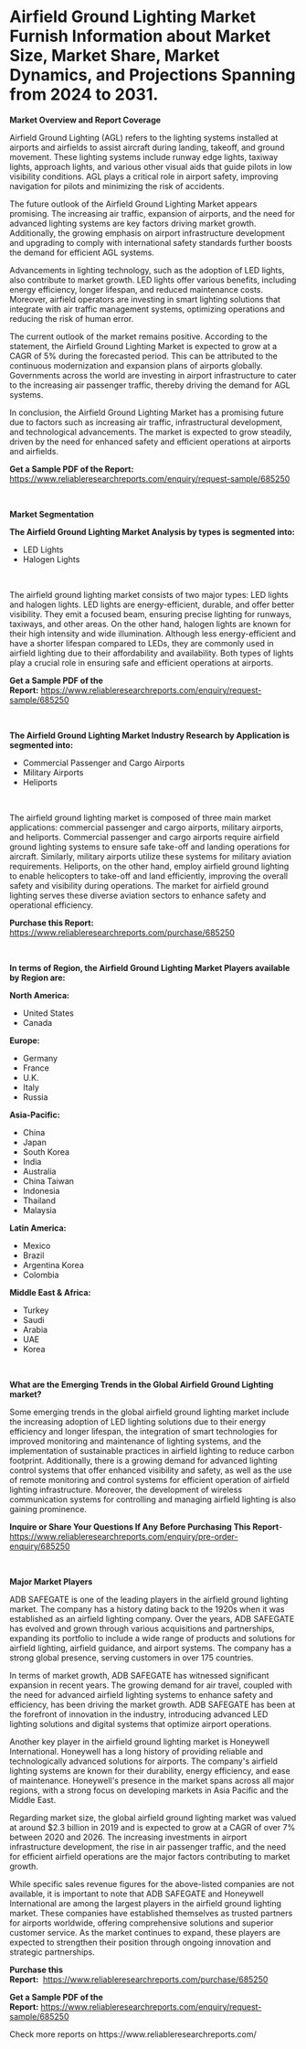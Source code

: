 <p><h1>Airfield Ground Lighting Market Furnish Information about Market Size, Market Share, Market Dynamics, and Projections Spanning from 2024 to 2031.</h1></p><p><strong>Market Overview and Report Coverage</strong></p>
<p><p>Airfield Ground Lighting (AGL) refers to the lighting systems installed at airports and airfields to assist aircraft during landing, takeoff, and ground movement. These lighting systems include runway edge lights, taxiway lights, approach lights, and various other visual aids that guide pilots in low visibility conditions. AGL plays a critical role in airport safety, improving navigation for pilots and minimizing the risk of accidents.</p><p>The future outlook of the Airfield Ground Lighting Market appears promising. The increasing air traffic, expansion of airports, and the need for advanced lighting systems are key factors driving market growth. Additionally, the growing emphasis on airport infrastructure development and upgrading to comply with international safety standards further boosts the demand for efficient AGL systems.</p><p>Advancements in lighting technology, such as the adoption of LED lights, also contribute to market growth. LED lights offer various benefits, including energy efficiency, longer lifespan, and reduced maintenance costs. Moreover, airfield operators are investing in smart lighting solutions that integrate with air traffic management systems, optimizing operations and reducing the risk of human error.</p><p>The current outlook of the market remains positive. According to the statement, the Airfield Ground Lighting Market is expected to grow at a CAGR of 5% during the forecasted period. This can be attributed to the continuous modernization and expansion plans of airports globally. Governments across the world are investing in airport infrastructure to cater to the increasing air passenger traffic, thereby driving the demand for AGL systems.</p><p>In conclusion, the Airfield Ground Lighting Market has a promising future due to factors such as increasing air traffic, infrastructural development, and technological advancements. The market is expected to grow steadily, driven by the need for enhanced safety and efficient operations at airports and airfields.</p></p>
<p><strong>Get a Sample PDF of the Report:</strong> <a href="https://www.reliableresearchreports.com/enquiry/request-sample/685250">https://www.reliableresearchreports.com/enquiry/request-sample/685250</a></p>
<p>&nbsp;</p>
<p><strong>Market Segmentation</strong></p>
<p><strong>The Airfield Ground Lighting Market Analysis by types is segmented into:</strong></p>
<p><ul><li>LED Lights</li><li>Halogen Lights</li></ul></p>
<p>&nbsp;</p>
<p><p>The airfield ground lighting market consists of two major types: LED lights and halogen lights. LED lights are energy-efficient, durable, and offer better visibility. They emit a focused beam, ensuring precise lighting for runways, taxiways, and other areas. On the other hand, halogen lights are known for their high intensity and wide illumination. Although less energy-efficient and have a shorter lifespan compared to LEDs, they are commonly used in airfield lighting due to their affordability and availability. Both types of lights play a crucial role in ensuring safe and efficient operations at airports.</p></p>
<p><strong>Get a Sample PDF of the Report:</strong>&nbsp;<a href="https://www.reliableresearchreports.com/enquiry/request-sample/685250">https://www.reliableresearchreports.com/enquiry/request-sample/685250</a></p>
<p>&nbsp;</p>
<p><strong>The Airfield Ground Lighting Market Industry Research by Application is segmented into:</strong></p>
<p><ul><li>Commercial Passenger and Cargo Airports</li><li>Military Airports</li><li>Heliports</li></ul></p>
<p>&nbsp;</p>
<p><p>The airfield ground lighting market is composed of three main market applications: commercial passenger and cargo airports, military airports, and heliports. Commercial passenger and cargo airports require airfield ground lighting systems to ensure safe take-off and landing operations for aircraft. Similarly, military airports utilize these systems for military aviation requirements. Heliports, on the other hand, employ airfield ground lighting to enable helicopters to take-off and land efficiently, improving the overall safety and visibility during operations. The market for airfield ground lighting serves these diverse aviation sectors to enhance safety and operational efficiency.</p></p>
<p><strong>Purchase this Report:</strong>&nbsp; <a href="https://www.reliableresearchreports.com/purchase/685250">https://www.reliableresearchreports.com/purchase/685250</a></p>
<p>&nbsp;</p>
<p><strong>In terms of Region, the Airfield Ground Lighting Market Players available by Region are:</strong></p>
<p>
    <p> <strong> North America: </strong>
        <ul>
            <li>United States</li>
            <li>Canada</li>
        </ul>
        </p> 
    <p> <strong> Europe: </strong>
        <ul>
            <li>Germany</li>
            <li>France</li>
            <li>U.K.</li>
            <li>Italy</li>
            <li>Russia</li>
        </ul>
        </p> 
    <p> <strong> Asia-Pacific: </strong>
        <ul>
            <li>China</li>
            <li>Japan</li>
            <li>South Korea</li>
            <li>India</li>
            <li>Australia</li>
            <li>China Taiwan</li>
            <li>Indonesia</li>
            <li>Thailand</li>
            <li>Malaysia</li>
        </ul>
        </p> 
    <p> <strong> Latin America: </strong>
        <ul>
            <li>Mexico</li>
            <li>Brazil</li>
            <li>Argentina Korea</li>
            <li>Colombia</li>
        </ul>
        </p> 
    <p> <strong> Middle East & Africa: </strong>
        <ul>
            <li>Turkey</li>
            <li>Saudi</li>
            <li>Arabia</li>
            <li>UAE</li>
            <li>Korea</li>
        </ul>
    </p>
    </p>
<p>&nbsp;</p>
<p><strong>What are the Emerging Trends in the Global Airfield Ground Lighting market?</strong></p>
<p><p>Some emerging trends in the global airfield ground lighting market include the increasing adoption of LED lighting solutions due to their energy efficiency and longer lifespan, the integration of smart technologies for improved monitoring and maintenance of lighting systems, and the implementation of sustainable practices in airfield lighting to reduce carbon footprint. Additionally, there is a growing demand for advanced lighting control systems that offer enhanced visibility and safety, as well as the use of remote monitoring and control systems for efficient operation of airfield lighting infrastructure. Moreover, the development of wireless communication systems for controlling and managing airfield lighting is also gaining prominence.</p></p>
<p><strong>Inquire or Share Your Questions If Any Before Purchasing This Report</strong>- <a href="https://www.reliableresearchreports.com/enquiry/pre-order-enquiry/685250">https://www.reliableresearchreports.com/enquiry/pre-order-enquiry/685250</a></p>
<p>&nbsp;</p>
<p><strong>Major Market Players</strong></p>
<p><p>ADB SAFEGATE is one of the leading players in the airfield ground lighting market. The company has a history dating back to the 1920s when it was established as an airfield lighting company. Over the years, ADB SAFEGATE has evolved and grown through various acquisitions and partnerships, expanding its portfolio to include a wide range of products and solutions for airfield lighting, airfield guidance, and airport systems. The company has a strong global presence, serving customers in over 175 countries.</p><p>In terms of market growth, ADB SAFEGATE has witnessed significant expansion in recent years. The growing demand for air travel, coupled with the need for advanced airfield lighting systems to enhance safety and efficiency, has been driving the market growth. ADB SAFEGATE has been at the forefront of innovation in the industry, introducing advanced LED lighting solutions and digital systems that optimize airport operations.</p><p>Another key player in the airfield ground lighting market is Honeywell International. Honeywell has a long history of providing reliable and technologically advanced solutions for airports. The company's airfield lighting systems are known for their durability, energy efficiency, and ease of maintenance. Honeywell's presence in the market spans across all major regions, with a strong focus on developing markets in Asia Pacific and the Middle East.</p><p>Regarding market size, the global airfield ground lighting market was valued at around $2.3 billion in 2019 and is expected to grow at a CAGR of over 7% between 2020 and 2026. The increasing investments in airport infrastructure development, the rise in air passenger traffic, and the need for efficient airfield operations are the major factors contributing to market growth.</p><p>While specific sales revenue figures for the above-listed companies are not available, it is important to note that ADB SAFEGATE and Honeywell International are among the largest players in the airfield ground lighting market. These companies have established themselves as trusted partners for airports worldwide, offering comprehensive solutions and superior customer service. As the market continues to expand, these players are expected to strengthen their position through ongoing innovation and strategic partnerships.</p></p>
<p><strong>Purchase this Report:</strong>&nbsp;&nbsp;<a href="https://www.reliableresearchreports.com/purchase/685250">https://www.reliableresearchreports.com/purchase/685250</a></p>
<p></p>
<p><strong>Get a Sample PDF of the Report:</strong>&nbsp;<a href="https://www.reliableresearchreports.com/enquiry/request-sample/685250">https://www.reliableresearchreports.com/enquiry/request-sample/685250</a></p>
<p>Check more reports on https://www.reliableresearchreports.com/</p>
